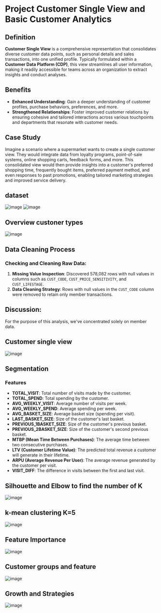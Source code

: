 
# Project Customer Single View and Basic Customer Analytics

## Definition
**Customer Single View** is a comprehensive representation that consolidates diverse customer data points, such as personal details and sales transactions, into one unified profile.
Typically formulated within a **Customer Data Platform (CDP)**, this view streamlines all user information, making it readily accessible for teams across an organization to extract insights and conduct analyses.

## Benefits
- **Enhanced Understanding**: Gain a deeper understanding of customer profiles, purchase behaviors, preferences, and more.
- **Strengthened Relationships**: Foster improved customer relations by ensuring cohesive and tailored interactions across various touchpoints and departments that resonate with customer needs.

## Case Study
Imagine a scenario where a supermarket wants to create a single customer view. They would integrate data from loyalty programs, point-of-sale systems, online shopping carts, feedback forms, and more. This consolidated view would then provide insights into a customer's preferred shopping time, frequently bought items, preferred payment method, and even responses to past promotions, enabling tailored marketing strategies and improved service delivery.

## dataset
![image](https://github.com/Hakulani/CustomerAnalytics/assets/61573397/b8701f03-53c1-4fe6-8f98-1456efcde868)
![image](https://github.com/Hakulani/CustomerAnalytics/assets/61573397/275ad70d-05bb-4961-b770-d84acad110cd)

## Overview custoner types
![image](https://github.com/Hakulani/CustomerAnalytics/assets/61573397/07433794-1ba3-428d-bb53-9a68db348e49)

## Data Cleaning Process
### Checking and Cleaning Raw Data:
1. **Missing Value Inspection**: Discovered 578,082 rows with null values in columns such as `CUST_CODE`, `CUST_PRICE_SENSITIVITY`, and `CUST_LIFESTAGE`.
2. **Data Cleaning Strategy**: Rows with null values in the `CUST_CODE` column were removed to retain only member transactions.

## Discussion:
For the purpose of this analysis, we've concentrated solely on member data.

## Customer single view
![image](https://github.com/Hakulani/CustomerAnalytics/assets/61573397/a7b02b30-a375-4da0-a258-14a4da032e73)
## Segmentation

### Features
- **TOTAL_VISIT**: Total number of visits made by the customer.
- **TOTAL_SPEND**: Total spending by the customer.
- **AVG_WEEKLY_VISIT**: Average number of visits per week.
- **AVG_WEEKLY_SPEND**: Average spending per week.
- **AVG_BASKET_SIZE**: Average basket size (spending per visit).
- **LAST_BASKET_SIZE**: Size of the customer's last basket.
- **PREVIOUS_1BASKET_SIZE**: Size of the customer's previous basket.
- **PREVIOUS_2BASKET_SIZE**: Size of the customer's second previous basket.
- **MTBP (Mean Time Between Purchases)**: The average time between two consecutive purchases.
- **LTV (Customer Lifetime Value)**: The predicted total revenue a customer will generate in their lifetime.
- **ARPU (Average Revenue Per User)**: The average revenue generated by the customer per visit.
- **VISIT_DIFF**: The difference in visits between the first and last visit.

## Silhouette and Elbow to find the number of K 
![image](https://github.com/Hakulani/CustomerAnalytics/assets/61573397/88bca12b-80e5-4cc6-87e1-13fc925c54ef)

## k-mean clustering  K=5
![image](https://github.com/Hakulani/CustomerAnalytics/assets/61573397/13853d5d-3e15-49ff-9dde-e9a113feb4cb)

## Feature Importance
![image](https://github.com/Hakulani/CustomerAnalytics/assets/61573397/4cddc5f1-c853-4236-ade8-a6f419404cc1)

## Customer groups and feature 
![image](https://github.com/Hakulani/CustomerAnalytics/assets/61573397/179f84e4-f51e-454f-b2c5-d422490436b7)

## Growth and Strategies
![image](https://github.com/Hakulani/CustomerAnalytics/assets/61573397/3849af07-b13f-4d80-81e1-2a19c05fba5d)

